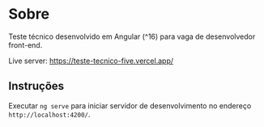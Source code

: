 # Sobre

Teste técnico desenvolvido em Angular (^16) para vaga de desenvolvedor front-end.

Live server: https://teste-tecnico-five.vercel.app/

## Instruções

Executar `ng serve` para iniciar servidor de desenvolvimento no endereço `http://localhost:4200/`.
